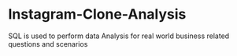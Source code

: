 # Instagram-Clone-Analysis

SQL is used to perform data Analysis for real world business related questions and scenarios
